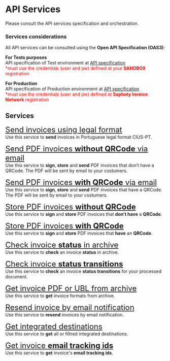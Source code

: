 # API Services
Please consult the API services specification and orchestration.

### Services considerations
All API services can be consulted using the **Open API Specification (OAS3)**:

**For Tests purposes**<br>
API specification of Test environment at [API specification](https://dcn-solution.saphety.com/Dcn.Sandbox.WebApi/api/index.html)<br>
<font color=red>\*must use the credentials (user and pw) defined at your **SANDBOX** registration</font>

**For Production**<br>
API specification of Production environment at [API specification](https://dcn-solution.saphety.com/Dcn.Business.WebApi/api/index.html)<br>
<font color=red>\*must use the credentials (user and pw) defined at **Saphety Invoice Network** registration</font>

## Services
<font size="5">[Send invoices using legal format](../notebooks/country-format-async-request.ipynb)</font><br>
Use this service to **send** invoices in Portuguese legal format CIUS-PT.

<font size="5">[Send PDF invoices **without QRCode** via email](../notebooks/pdf-async-request.ipynb)</font><br>
Use this service to **sign**, **store** and **send** PDF invoices that don’t have a QRCode.
The PDF will be sent by email to your costumers.

<font size="5">[Send PDF invoices **with QRCode** via email](../notebooks/pdf-async-request-embedded-data.ipynb)</font><br>
Use this service to **sign**, **store** and **send** PDF invoices that have a QRCode.
The PDF will be sent by email to your costumers.

<font size="5">[Store PDF invoices **without QRCode**](../notebooks/pdf-async-request-store-only.ipynb)</font><br>
Use this service to **sign** and **store** PDF invoices that **don’t have** a **QRCode**.

<font size="5">[Store PDF invoices **with QRCode**](../notebooks/pdf-async-request-embedded-data-store-only.ipynb)</font><br>
Use this service to **sign** and **store** PDF invoices that **have** an **QRCode**.

<font size="5">[Check invoice **status** in archive](../notebooks/get-document.ipynb)</font><br>
Use this service to **check** an invoice **status** in archive.

<font size="5">[Check invoice **status transitions** ](../notebooks/get-document-status-transitions.ipynb)</font><br>
Use this service to **check** an invoice **status transitions** for your processed document.

<font size="5">[Get invoice PDF or UBL from archive](../notebooks/get-document-formats.ipynb)</font><br>
Use this service to **get** invoice formats from archive.

<font size="5">[Resend invoice by email notification](../notebooks/sent-notifications.ipynb)</font><br>
Use this service to **resend** invoices by email notification.

<font size="5">[Get integrated destinations](../notebooks/get-destinations.ipynb)</font><br>
Use this service to **get** all or filtred integrated destinations.

<font size="5">[Get invoice **email tracking ids**](../notebooks/get-destinations.ipynb)</font><br>
Use this service to **get** invoice's **email tracking ids**.
